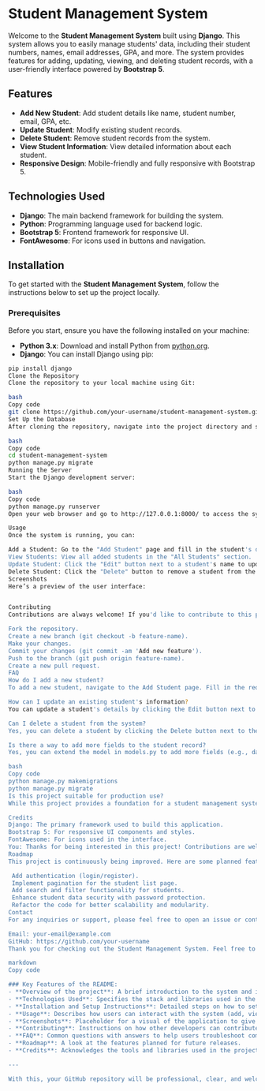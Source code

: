 # Student Management System

Welcome to the **Student Management System** built using **Django**. This system allows you to easily manage students' data, including their student numbers, names, email addresses, GPA, and more. The system provides features for adding, updating, viewing, and deleting student records, with a user-friendly interface powered by **Bootstrap 5**.

## Features

- **Add New Student**: Add student details like name, student number, email, GPA, etc.
- **Update Student**: Modify existing student records.
- **Delete Student**: Remove student records from the system.
- **View Student Information**: View detailed information about each student.
- **Responsive Design**: Mobile-friendly and fully responsive with Bootstrap 5.

## Technologies Used

- **Django**: The main backend framework for building the system.
- **Python**: Programming language used for backend logic.
- **Bootstrap 5**: Frontend framework for responsive UI.
- **FontAwesome**: For icons used in buttons and navigation.

## Installation

To get started with the **Student Management System**, follow the instructions below to set up the project locally.

### Prerequisites

Before you start, ensure you have the following installed on your machine:

- **Python 3.x**: Download and install Python from [python.org](https://www.python.org/).
- **Django**: You can install Django using pip:

```bash
pip install django
Clone the Repository
Clone the repository to your local machine using Git:

bash
Copy code
git clone https://github.com/your-username/student-management-system.git
Set Up the Database
After cloning the repository, navigate into the project directory and set up the database:

bash
Copy code
cd student-management-system
python manage.py migrate
Running the Server
Start the Django development server:

bash
Copy code
python manage.py runserver
Open your web browser and go to http://127.0.0.1:8000/ to access the system.

Usage
Once the system is running, you can:

Add a Student: Go to the "Add Student" page and fill in the student's details.
View Students: View all added students in the "All Students" section.
Update Student: Click the "Edit" button next to a student's name to update their information.
Delete Student: Click the "Delete" button to remove a student from the system.
Screenshots
Here’s a preview of the user interface:


Contributing
Contributions are always welcome! If you'd like to contribute to this project, follow these steps:

Fork the repository.
Create a new branch (git checkout -b feature-name).
Make your changes.
Commit your changes (git commit -am 'Add new feature').
Push to the branch (git push origin feature-name).
Create a new pull request.
FAQ
How do I add a new student?
To add a new student, navigate to the Add Student page. Fill in the required fields such as student number, first name, last name, email, field of study, and GPA, then click on the Add button to submit the form.

How can I update an existing student's information?
You can update a student's details by clicking the Edit button next to their name in the student list. Make the necessary changes in the form and click Update to save the changes.

Can I delete a student from the system?
Yes, you can delete a student by clicking the Delete button next to the student's name. A confirmation modal will appear asking if you're sure you want to delete the record. Once confirmed, the student will be removed from the database.

Is there a way to add more fields to the student record?
Yes, you can extend the model in models.py to add more fields (e.g., date of birth, phone number, etc.). After making changes to the model, run the following commands to apply migrations and update the database:

bash
Copy code
python manage.py makemigrations
python manage.py migrate
Is this project suitable for production use?
While this project provides a foundation for a student management system, it may require further improvements for production use. Features such as authentication, authorization, and better error handling can be added as needed.

Credits
Django: The primary framework used to build this application.
Bootstrap 5: For responsive UI components and styles.
FontAwesome: For icons used in the interface.
You: Thanks for being interested in this project! Contributions are welcome.
Roadmap
This project is continuously being improved. Here are some planned features for future releases:

 Add authentication (login/register).
 Implement pagination for the student list page.
 Add search and filter functionality for students.
 Enhance student data security with password protection.
 Refactor the code for better scalability and modularity.
Contact
For any inquiries or support, please feel free to open an issue or contact the author directly.

Email: your-email@example.com
GitHub: https://github.com/your-username
Thank you for checking out the Student Management System. Feel free to explore, contribute, and use it for your own purposes!

markdown
Copy code

### Key Features of the README:
- **Overview of the project**: A brief introduction to the system and its features.
- **Technologies Used**: Specifies the stack and libraries used in the project.
- **Installation and Setup Instructions**: Detailed steps on how to set up the project locally.
- **Usage**: Describes how users can interact with the system (add, view, update, delete students).
- **Screenshots**: Placeholder for a visual of the application to give users a preview of the UI.
- **Contributing**: Instructions on how other developers can contribute to the project.
- **FAQ**: Common questions with answers to help users troubleshoot common issues.
- **Roadmap**: A look at the features planned for future releases.
- **Credits**: Acknowledges the tools and libraries used in the project.

---

With this, your GitHub repository will be professional, clear, and welcoming to both developers and users!
